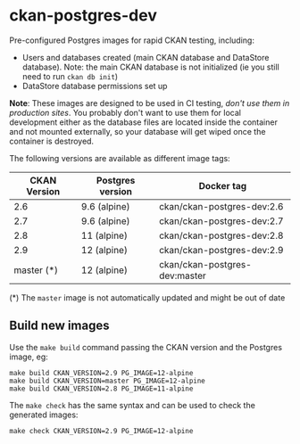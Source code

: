 # ckan-postgres-dev

Pre-configured Postgres images for rapid CKAN testing, including:

* Users and databases created (main CKAN database and DataStore database). Note: the main CKAN database is not initialized (ie you still need to run `ckan db init`)
* DataStore database permissions set up

**Note**: These images are designed to be used in CI testing, *don't use them in production sites*. You probably don't want to use them for local development either as the database files are located inside the container and not mounted externally, so your database will get wiped once the container is destroyed.

The following versions are available as different image tags:

| CKAN Version | Postgres version | Docker tag |
| --- | --- | --- |
| 2.6 | 9.6 (alpine) | ckan/ckan-postgres-dev:2.6 |
| 2.7 | 9.6 (alpine) |ckan/ckan-postgres-dev:2.7 |
| 2.8 | 11 (alpine) | ckan/ckan-postgres-dev:2.8 |
| 2.9 | 12 (alpine) | ckan/ckan-postgres-dev:2.9 |
| master (*) | 12 (alpine) | ckan/ckan-postgres-dev:master |

(*) The `master` image is not automatically updated and might be out of date


## Build new images

Use the `make build` command passing the CKAN version and the Postgres image, eg:

    make build CKAN_VERSION=2.9 PG_IMAGE=12-alpine
    make build CKAN_VERSION=master PG_IMAGE=12-alpine
    make build CKAN_VERSION=2.8 PG_IMAGE=11-alpine

The `make check` has the same syntax and can be used to check the generated images:

    make check CKAN_VERSION=2.9 PG_IMAGE=12-alpine
